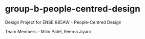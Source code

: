 # group-b-people-centred-design
Design Project for ENSE 885AW - People-Centred Design

Team Members - Milin Patel, Reema Jiyani

